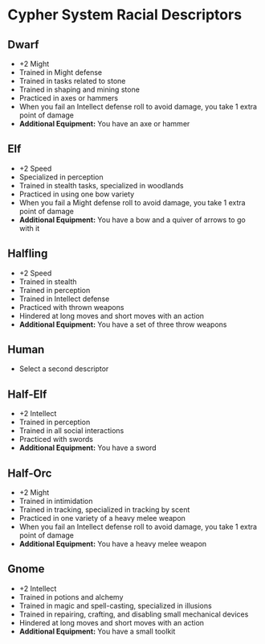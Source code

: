 # Cypher System Racial Descriptors

## Dwarf

- +2 Might
- Trained in Might defense
- Trained in tasks related to stone
- Trained in shaping and mining stone
- Practiced in axes or hammers
- When you fail an Intellect defense roll to avoid damage, you take 1 extra point of damage
- **Additional Equipment:** You have an axe or hammer

## Elf

- +2 Speed
- Specialized in perception
- Trained in stealth tasks, specialized in woodlands
- Practiced in using one bow variety
- When you fail a Might defense roll to avoid damage, you take 1 extra point of damage
- **Additional Equipment:** You have a bow and a quiver of arrows to go with it

## Halfling

- +2 Speed
- Trained in stealth
- Trained in perception
- Trained in Intellect defense
- Practiced with thrown weapons
- Hindered at long moves and short moves with an action
- **Additional Equipment:** You have a set of three throw weapons

## Human

- Select a second descriptor

## Half-Elf

- +2 Intellect
- Trained in perception
- Trained in all social interactions
- Practiced with swords
- **Additional Equipment:** You have a sword

## Half-Orc

- +2 Might
- Trained in intimidation
- Trained in tracking, specialized in tracking by scent
- Practiced in one variety of a heavy melee weapon
- When you fail an Intellect defense roll to avoid damage, you take 1 extra point of damage
- **Additional Equipment:** You have a heavy melee weapon

## Gnome

- +2 Intellect
- Trained in potions and alchemy
- Trained in magic and spell-casting, specialized in illusions
- Trained in repairing, crafting, and disabling small mechanical devices
- Hindered at long moves and short moves with an action
- **Additional Equipment:** You have a small toolkit
